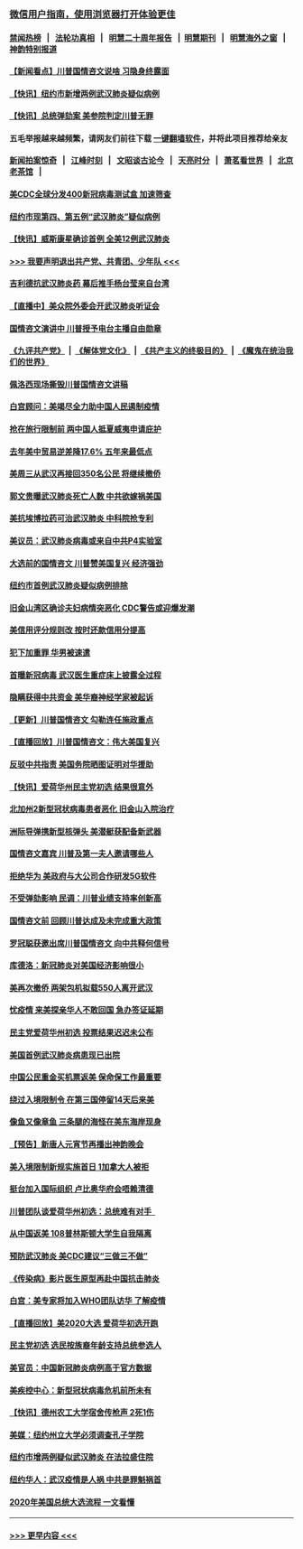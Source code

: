 ### [微信用户指南，使用浏览器打开体验更佳](https://github.com/gfw-breaker/banned-news1/blob/master/indexes/wechat-guide.md?t=0)
#### [禁闻热榜](热点新闻.md?t=0)  &nbsp;&nbsp;|&nbsp;&nbsp; [法轮功真相](https://github.com/gfw-breaker/truth/blob/master/README.md?t=0) &nbsp;&nbsp;|&nbsp;&nbsp; [明慧二十周年报告](https://github.com/gfw-breaker/mh-reports/blob/master/README.md?t=0) &nbsp;&nbsp;|&nbsp;&nbsp;[明慧期刊](https://github.com/gfw-breaker/mh-qikan) &nbsp;&nbsp;|&nbsp;&nbsp; [明慧海外之窗](https://github.com/gfw-breaker/mh-news/blob/master/README.md?t=0) &nbsp;&nbsp;|&nbsp;&nbsp; [神韵特别报道](https://github.com/gfw-breaker/mh-news/blob/master/shenyun.md?t=0)
#### [【新闻看点】川普国情咨文说啥 习隐身终露面](../pages/nsc412/n11847016.md?t=02060844) 
#### [【快讯】纽约市新增两例武汉肺炎疑似病例](../pages/nsc412/n11847250.md?t=02060844) 
#### [【快讯】总统弹劾案 美参院判定川普无罪](../pages/nsc412/n11847316.md?t=02060844) 
#### 五毛举报越来越频繁，请网友们前往下载 [一键翻墙软件](https://github.com/gfw-breaker/ssr-accounts)，并将此项目推荐给亲友
#### [新闻拍案惊奇](https://github.com/gfw-breaker/banned-news1/blob/master/pages/link4.md) &nbsp;&nbsp;|&nbsp;&nbsp; [江峰时刻](https://github.com/gfw-breaker/banned-news1/blob/master/pages/link4.md) &nbsp;&nbsp;|&nbsp;&nbsp; [文昭谈古论今](https://github.com/gfw-breaker/banned-news1/blob/master/pages/link4.md) &nbsp;&nbsp;|&nbsp;&nbsp; [天亮时分](https://github.com/gfw-breaker/banned-news1/blob/master/pages/link4.md) &nbsp;&nbsp;|&nbsp;&nbsp; [萧茗看世界](https://github.com/gfw-breaker/banned-news1/blob/master/pages/link4.md) &nbsp;&nbsp;|&nbsp;&nbsp; [北京老茶馆](https://github.com/gfw-breaker/banned-news1/blob/master/pages/link4.md) &nbsp;&nbsp;|&nbsp;&nbsp; 
#### [美CDC全球分发400新冠病毒测试盒 加速筛查](../pages/nsc412/n11847260.md?t=02060844) 
#### [纽约市现第四、第五例“武汉肺炎”疑似病例](../pages/nsc412/n11847332.md?t=02060844) 
#### [【快讯】威斯康星确诊首例 全美12例武汉肺炎](../pages/nsc412/n11847162.md?t=02060844) 
#### [>>> 我要声明退出共产党、共青团、少年队 <<<](https://github.com/begood0513/goodnews/blob/master/quit/letter.md) 
#### [吉利德抗武汉肺炎药 幕后推手杨台莹来自台湾](../pages/nsc412/n11847064.md?t=02060844) 
#### [【直播中】美众院外委会开武汉肺炎听证会](../pages/nsc412/n11846727.md?t=02060844) 
#### [国情咨文演讲中 川普授予电台主播自由勋章](../pages/nsc412/n11846815.md?t=02060844) 
#### [《九评共产党》](https://github.com/begood0513/9ping.md/blob/master/README.md) &nbsp;|&nbsp; [《解体党文化》](../../../../jtdwh.md/blob/master/README.md)  &nbsp;|&nbsp; [《共产主义的终极目的》](../../../../gczydzjmd.md/blob/master/README.md) &nbsp;|&nbsp; [《魔鬼在统治我们的世界》](../../../../mgztzwmdsj.md/blob/master/README.md) 
#### [佩洛西现场撕毁川普国情咨文讲稿](../pages/nsc412/n11846724.md?t=02060844) 
#### [白宫顾问：美竭尽全力助中国人民遏制疫情](../pages/nsc412/n11846756.md?t=02060844) 
#### [抢在旅行限制前 两中国人抵夏威夷申请庇护](../pages/nsc412/n11846866.md?t=02060844) 
#### [去年美中贸易逆差降17.6% 五年来最低点](../pages/nsc412/n11846755.md?t=02060844) 
#### [美周三从武汉再接回350名公民 将继续撤侨](../pages/nsc412/n11846705.md?t=02060844) 
#### [郭文贵曝武汉肺炎死亡人数 中共欲嫁祸美国](../pages/nsc412/n11846240.md?t=02060844) 
#### [美抗埃博拉药可治武汉肺炎 中科院抢专利](../pages/nsc412/n11846409.md?t=02060844) 
#### [美议员：武汉肺炎病毒或来自中共P4实验室](../pages/nsc412/n11846043.md?t=02060844) 
#### [大选前的国情咨文 川普赞美国复兴 经济强劲](../pages/nsc412/n11845526.md?t=02060844) 
#### [纽约市首例武汉肺炎疑似病例排除](../pages/nsc412/n11844989.md?t=02060844) 
#### [旧金山湾区确诊夫妇病情突恶化 CDC警告或迎爆发潮](../pages/nsc412/n11845730.md?t=02060844) 
#### [美信用评分规则改  按时还款信用分提高](../pages/nsc412/n11845488.md?t=02060844) 
#### [犯下加重罪 华男被速遣](../pages/nsc412/n11845476.md?t=02060844) 
#### [首曝新冠病毒 武汉医生重症床上披露全过程](../pages/nsc412/n11845150.md?t=02060844) 
#### [隐瞒获得中共资金 美华裔神经学家被起诉](../pages/nsc412/n11844879.md?t=02060844) 
#### [【更新】川普国情咨文 勾勒连任施政重点](../pages/nsc412/n11845223.md?t=02060844) 
#### [【直播回放】川普国情咨文：伟大美国复兴](../pages/nsc412/n11842079.md?t=02060844) 
#### [反驳中共指责 美国务院晒图证明对华援助](../pages/nsc412/n11844859.md?t=02060844) 
#### [【快讯】爱荷华州民主党初选 结果很意外](../pages/nsc412/n11844878.md?t=02060844) 
#### [北加州2新型冠状病毒患者恶化 旧金山入院治疗](../pages/nsc412/n11844842.md?t=02060844) 
#### [洲际导弹携新型核弹头 美潜艇获配备新武器](../pages/nsc412/n11844680.md?t=02060844) 
#### [国情咨文嘉宾 川普及第一夫人邀请哪些人](../pages/nsc412/n11844712.md?t=02060844) 
#### [拒绝华为 美政府与大公司合作研发5G软件](../pages/nsc412/n11844625.md?t=02060844) 
#### [不受弹劾影响 民调：川普业绩支持率创新高](../pages/nsc412/n11844622.md?t=02060844) 
#### [国情咨文前 回顾川普达成及未完成重大政策](../pages/nsc412/n11844581.md?t=02060844) 
#### [罗冠聪获邀出席川普国情咨文 向中共释何信号](../pages/nsc412/n11844355.md?t=02060844) 
#### [库德洛：新冠肺炎对美国经济影响很小](../pages/nsc412/n11844418.md?t=02060844) 
#### [美再次撤侨 两架包机拟载550人离开武汉](../pages/nsc412/n11844407.md?t=02060844) 
#### [忧疫情 来美探亲华人不敢回国 急办签证延期](../pages/nsc412/n11843344.md?t=02060844) 
#### [民主党爱荷华州初选 投票结果迟迟未公布](../pages/nsc412/n11844207.md?t=02060844) 
#### [美国首例武汉肺炎病患现已出院](../pages/nsc412/n11842740.md?t=02060844) 
#### [中国公民重金买机票返美 保命保工作最重要](../pages/nsc412/n11843282.md?t=02060844) 
#### [绕过入境限制令  在第三国停留14天后来美](../pages/nsc412/n11843341.md?t=02060844) 
#### [像鱼又像章鱼 三条腿的海怪在美东海岸现身](../pages/nsc412/n11843092.md?t=02060844) 
#### [【预告】新唐人元宵节再播出神韵晚会](../pages/nsc412/n11843192.md?t=02060844) 
#### [美入境限制新规实施首日 1加拿大人被拒](../pages/nsc412/n11843058.md?t=02060844) 
#### [挺台加入国际组织 卢比奥华府会唔赖清德](../pages/nsc412/n11843023.md?t=02060844) 
#### [川普团队谈爱荷华州初选：总统难有对手  ](../pages/nsc412/n11842867.md?t=02060844) 
#### [从中国返美 108普林斯顿大学生自我隔离](../pages/nsc412/n11842714.md?t=02060844) 
#### [预防武汉肺炎 美CDC建议“三做三不做”](../pages/nsc412/n11842700.md?t=02060844) 
#### [《传染病》影片医生原型再赴中国抗击肺炎](../pages/nsc412/n11842626.md?t=02060844) 
#### [白宫：美专家将加入WHO团队访华 了解疫情](../pages/nsc412/n11842198.md?t=02060844) 
#### [【直播回放】美2020大选 爱荷华初选开跑](../pages/nsc412/n11841820.md?t=02060844) 
#### [民主党初选 选民按族裔年龄支持总统参选人](../pages/nsc412/n11842239.md?t=02060844) 
#### [美官员：中国新冠肺炎病例高于官方数据](../pages/nsc412/n11842452.md?t=02060844) 
#### [美疾控中心：新型冠状病毒危机前所未有](../pages/nsc412/n11842406.md?t=02060844) 
#### [【快讯】德州农工大学宿舍传枪声 2死1伤](../pages/nsc412/n11842279.md?t=02060844) 
#### [美媒：纽约州立大学必须调查孔子学院](../pages/nsc412/n11840637.md?t=02060844) 
#### [纽约市增两例疑似武汉肺炎 在法拉盛住院](../pages/nsc412/n11840625.md?t=02060844) 
#### [纽约华人：武汉疫情是人祸 中共是罪魁祸首](../pages/nsc412/n11840631.md?t=02060844) 
#### [2020年美国总统大选流程 一文看懂](../pages/nsc412/n11842056.md?t=02060844) 

----
#### [ >>> 更早内容 <<< ](../indexes/nsc412-earlier.md)
